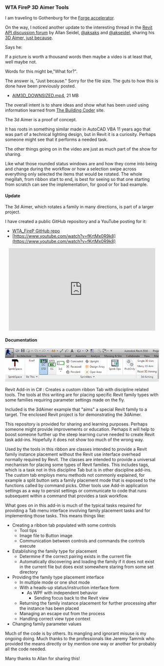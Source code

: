 <head>
<meta http-equiv="Content-Type" content="text/html; charset=utf-8">
<link rel="stylesheet" type="text/css" href="bc.css">
<!-- <script src="run_prettify.js" type="text/javascript"></script> --> 
<script src="https://google-code-prettify.googlecode.com/svn/loader/run_prettify.js" type="text/javascript"></script>
</head>

<!---

- https://forums.autodesk.com/t5/revit-api-forum/3d-aimer-just-because/m-p/6938219
  The 3d Aimer, which rotates a family in many directions, is part of a larger project. I have created a public repository for that project. Here is the link. 
  https://github.com/akseidel/WTA_FireP
  https://www.youtube.com/watch?v=fKrtMx0R9k8

#RevitAPI @AutodeskRevit #aec #bim #dynamobim @AutodeskForge 

I am traveling to Gothenburg for the Forge accelerator.
Meanwhile Allan Seidel shared his 3D Aimer add-in.
Creates a custom ribbon Tab with discipline related tools for placing specific Revit family types with some families requiring parameter settings made on the fly and the 3D Aimer example that "aims" a special Revit family to a target...

&ndash; 
...

-->

### WTA FireP 3D Aimer Tools

I am traveling to Gothenburg for the
[Forge accelerator](http://thebuildingcoder.typepad.com/blog/2017/03/events-uv-coordinates-and-rooms-on-level.html#2).

On the way, I noticed another update to the interesting thread in 
the [Revit API discussion forum](http://forums.autodesk.com/t5/revit-api-forum/bd-p/160)
by Allan Seidel,
[@aksaks](https://forums.autodesk.com/t5/user/viewprofilepage/user-id/540057)
and [@akseidel](https://github.com/akseidel), 
sharing his [3D Aimer, just because](https://forums.autodesk.com/t5/revit-api-forum/3d-aimer-just-because/m-p/6938219).

Says he:

If a picture is worth a thousand words then maybe a video is at least that, well maybe not.

Words for this might be,"What for?".

The answer is, "Just because." Sorry for the file size. The guts to how this is done have been previously posted. 

- [AIM3D_DOWNSIZED.mp4](https://forums.autodesk.com/autodesk/attachments/autodesk/160/21574/1/AIM3D_DOWNSIZED.mp4), 21 MB

The overall intent is to share ideas and show what has been used using information learned
from [The Building Coder](http://thebuildingcoder.typepad.com/) site.

The 3d Aimer is a proof of concept.

It has roots in something similar made in AutoCAD VBA 11 years ago that was part of a technical lighting design, but in Revit it is a curiosity. Perhaps someone might see that it performs a needed task.

The other things going on in the video are just as much part of the show for sharing.

Like what those rounded status windows are and how they come into being and change during the workflow or how a selection swipe across everything only selected the items that would be rotated. The whole megillah, from ribbon start to end, is best for seeing so that one starting from scratch can see the implementation, for good or for bad example.

#### <a name="2"></a>Update

The 3d Aimer, which rotates a family in many directions, is part of a larger project.

I have created a public GitHub repository and a YouTube posting for it:
 
- [WTA_FireP GitHub repo](https://github.com/akseidel/WTA_FireP)
- [https://www.youtube.com/watch?v=fKrtMx0R9k8](https://www.youtube.com/watch?v=fKrtMx0R9k8)

<center>
<iframe width="480" height="270" src="https://www.youtube.com/embed/fKrtMx0R9k8?rel=0" frameborder="0" allowfullscreen></iframe>
</center>

#### <a name="3"></a>Documentation

![RibbonTab](img/akseidel_FPRibbonTab.png)

Revit Add-in in C# : Creates a custom ribbon Tab with discipline related tools. The tools at this writing are for placing specific Revit family types with some families requiring parameter settings made on the fly.

Included is the 3dAimer example that "aims" a special Revit family to a target. The enclosed Revit project is for demonstrating the 3dAimer.

This repository is provided for sharing and learning purposes. Perhaps someone might provide improvements or education. Perhaps it will help to boost someone further up the steep learning curve needed to create Revit task add-ins. Hopefully it does not show too much of the wrong way.  

Used by the tools in this ribbon are classes intended to provide a Revit family instance placement without the Revit use interface overhead normally required by Revit. The classes are intended to provide a universal mechanism for placing some types of Revit families. This includes tags, which is a task not in this discipline Tab but is in other discipline add-ins. The custom tab employs menu methods not commonly explained, for example a split button sets a family placement mode that is exposed to the functions called by command picks. Other tools use Add-in application settings as a way to persist settings or communicate to code that runs subsequent within a command that provides a task workflow.

What goes on in this add-in is much of the typical tasks required for providing a Tab menu interface involving family placement tasks and for implementing those tasks. This means things like:

* Creating a ribbon tab populated with some controls
  - Tool tips
  - Image file to Button image
  - Communication between controls and commands the controls execute
* Establishing the family type for placement
  - Determine if the correct pairing exists in the current file
  - Automatically discovering and loading the family if it does not exist in the current file but does exist somewhere staring from some set directory
* Providing the family type placement interface
  - In multiple mode or one shot mode
  - With a heads-up status/instruction interface form
    - As WPF with independent behavior
      - Sending focus back to the Revit view
  - Returning the family instance placement for further processing after the instance has been placed
  - Managing an escape out from the process
  - Handling correct view type context
* Changing family parameter values

Much of the code is by others. Its mangling and ignorant misuse is my ongoing doing. Much thanks to the professionals like Jeremy Tammik who provided the means directly or by mention one way or another for probably all the code needed.

Many thanks to Allan for sharing this!
